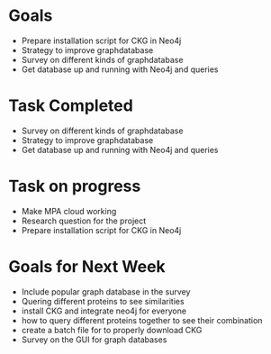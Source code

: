 # Goals
* Prepare installation script for CKG in Neo4j
* Strategy to improve graphdatabase
* Survey on different kinds of graphdatabase
* Get database up and running with Neo4j and queries

# Task Completed
* Survey on different kinds of graphdatabase
* Strategy to improve graphdatabase
* Get database up and running with Neo4j and queries

# Task on progress
* Make MPA cloud working
* Research question for the project
* Prepare installation script for CKG in Neo4j


# Goals for Next Week
* Include popular graph database in the survey
* Quering different proteins to see similarities
* install CKG and integrate neo4j  for everyone 
* how to query different proteins together to see their combination
* create a batch file for to properly download CKG
* Survey on the GUI for graph databases
